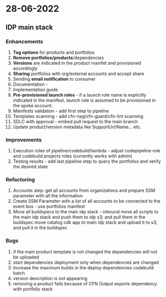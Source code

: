 # 28-06-2022
## IDP main stack
### Enhancements
1. **Tag options** for products and portfolios
1. **Remove portfolios/products**/dependencies
1. **Versions** are indicated in the product manifet and provisioned accordingly
1. **Sharing** portfolios with org/external accounts and accept share
1. Sending **email notification** to consumer
1. Documentation -
  1. Implementation guide
1. **Pre-provisioned launch roles** - if a launch role name is explicitly indicated in the manifest, launch role is assumed to be provisioned in the spoke account.
1. Manifests validation - add first step to pipeline
1. Templates scanning - add cfn-nag/cfn-guard/cfn-lint scanning
1. SDLC with approval - embed pull request to the main branch
2. Update product/version metadata like SupportUrl/Name... etc.

### Improvements
1. Execution roles of pipeline/codebuild/lambda - adjust codepipeline role and codebuild projects roles (currently works with admin)
1. Testing results - add last pipeline step to query the portfolios and verify the desired state

### Refactoring
1. Accounts step: get all accounts from organizations and prepare SSM parameter with all the information
1. Create SSM Parameter with a list of all accounts to be connected to the event bus - use portfolios manifest
1. Move all buildspecs to the main idp stack - inbound
   move all scripts to the main idp stack and push them to idp s3; and pull them in the buildspec
   move catalog cdk app to main idp stack and upload it to s3; and pull it in the buildspec

### Bugs
1. if the main product template is not changed the dependencies will not be uploaded
1. start dependencies deployment only when dependencies are changed
1. Increase the maximum builds in the deploy dependencies codebuild batch
1. version description is not appearing
2. removing a product fails because of CFN Output exports dependency with portfolio stack